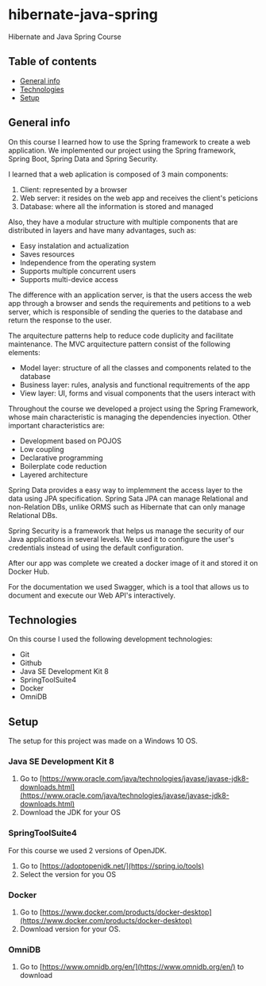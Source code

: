 # hibernate-java-spring
Hibernate and Java Spring Course

## Table of contents

* [General info](#general-info) 
* [Technologies](#technologies) 
* [Setup](#setup)
<!-- * [Concepts](#concepts) -->

## General info

On this course I learned how to use the Spring framework to create a web application. We implemented our project using the Spring framework, Spring Boot, Spring Data and Spring Security.

I learned that a web aplication is composed of 3 main components:
1. Client: represented by a browser
2. Web server: it resides on the web app and receives the client's peticions
3. Database: where all the information is stored and managed

Also, they have a modular structure with multiple components that are distributed in layers and have many advantages, such as:
* Easy instalation and actualization
* Saves resources
* Independence from the operating system
* Supports multiple concurrent users
* Supports multi-device access

The difference with an application server, is that the users access the web app through a browser and sends the requirements and petitions to a web server, which is responsible of sending the queries to the database and return the response to the user.

The arquitecture patterns help to reduce code duplicity and facilitate maintenance. The MVC arquitecture pattern consist of the following elements:
* Model layer: structure of all the classes and components related to the database
* Business layer: rules, analysis and functional requitrements of the app
* View layer: UI, forms and visual components that the users interact with

Throughout the course we developed a project using the Spring Framework, whose main characteristic is managing the dependencies inyection. Other important characteristics are:
* Development based on POJOS
* Low coupling
* Declarative programming
* Boilerplate code reduction
* Layered architecture

Spring Data provides a easy way to implemment the access layer to the data using JPA specification. Spring Sata JPA can manage Relational and non-Relation DBs, unlike ORMS such as Hibernate that can only manage Relational DBs.

Spring Security is a framework that helps us manage the security of our Java applications in several levels. We used it to configure the user's credentials instead of using the default configuration.

After our app was complete we created a docker image of it and stored it on Docker Hub.

For the documentation we used Swagger, which is a tool that allows us to document and execute our Web API's interactively.

## Technologies

On this course I used the following development technologies:
 <!-- - Visual Studio Code -->
 - Git
 - Github
 - Java SE Development Kit 8
 - SpringToolSuite4
 - Docker
 - OmniDB

## Setup

The setup for this project was made on a Windows 10 OS.

### Java SE Development Kit 8

1. Go to [https://www.oracle.com/java/technologies/javase/javase-jdk8-downloads.html](https://www.oracle.com/java/technologies/javase/javase-jdk8-downloads.html)
2. Download the JDK for your OS

### SpringToolSuite4
For this course we used 2 versions of OpenJDK.

1. Go to [https://adoptopenjdk.net/](https://spring.io/tools)
2. Select the version for you OS

### Docker
1. Go to [https://www.docker.com/products/docker-desktop](https://www.docker.com/products/docker-desktop)
2. Download version for your OS.


### OmniDB
1. Go to [https://www.omnidb.org/en/](https://www.omnidb.org/en/) to download